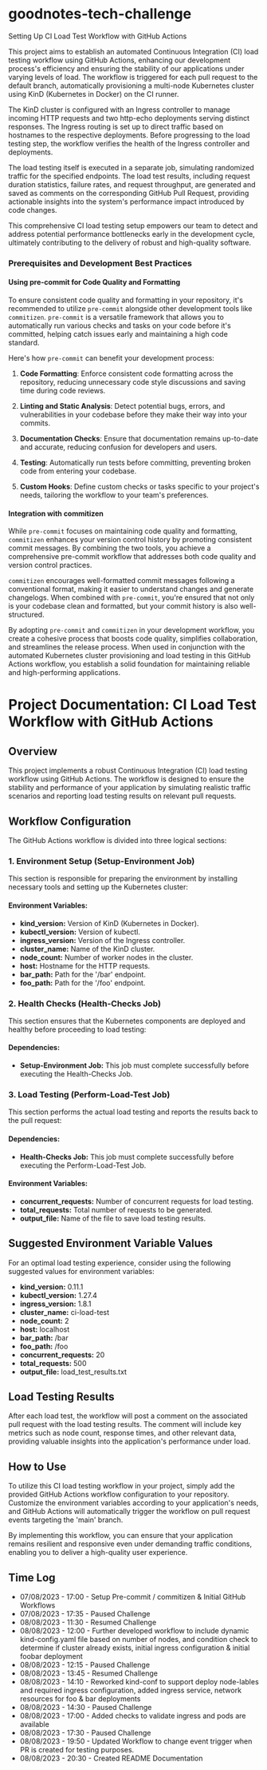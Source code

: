 # goodnotes-tech-challenge

Setting Up CI Load Test Workflow with GitHub Actions

This project aims to establish an automated Continuous Integration (CI) load testing workflow using GitHub Actions, enhancing our development process's efficiency and ensuring the stability of our applications under varying levels of load. The workflow is triggered for each pull request to the default branch, automatically provisioning a multi-node Kubernetes cluster using KinD (Kubernetes in Docker) on the CI runner.

The KinD cluster is configured with an Ingress controller to manage incoming HTTP requests and two http-echo deployments serving distinct responses. The Ingress routing is set up to direct traffic based on hostnames to the respective deployments. Before progressing to the load testing step, the workflow verifies the health of the Ingress controller and deployments.

The load testing itself is executed in a separate job, simulating randomized traffic for the specified endpoints. The load test results, including request duration statistics, failure rates, and request throughput, are generated and saved as comments on the corresponding GitHub Pull Request, providing actionable insights into the system's performance impact introduced by code changes.

This comprehensive CI load testing setup empowers our team to detect and address potential performance bottlenecks early in the development cycle, ultimately contributing to the delivery of robust and high-quality software.
### Prerequisites and Development Best Practices

#### Using pre-commit for Code Quality and Formatting

To ensure consistent code quality and formatting in your repository, it's recommended to utilize `pre-commit` alongside other development tools like `commitizen`. `pre-commit` is a versatile framework that allows you to automatically run various checks and tasks on your code before it's committed, helping catch issues early and maintaining a high code standard.

Here's how `pre-commit` can benefit your development process:

1. **Code Formatting**: Enforce consistent code formatting across the repository, reducing unnecessary code style discussions and saving time during code reviews.

2. **Linting and Static Analysis**: Detect potential bugs, errors, and vulnerabilities in your codebase before they make their way into your commits.

3. **Documentation Checks**: Ensure that documentation remains up-to-date and accurate, reducing confusion for developers and users.

4. **Testing**: Automatically run tests before committing, preventing broken code from entering your codebase.

5. **Custom Hooks**: Define custom checks or tasks specific to your project's needs, tailoring the workflow to your team's preferences.

#### Integration with commitizen

While `pre-commit` focuses on maintaining code quality and formatting, `commitizen` enhances your version control history by promoting consistent commit messages. By combining the two tools, you achieve a comprehensive pre-commit workflow that addresses both code quality and version control practices.

`commitizen` encourages well-formatted commit messages following a conventional format, making it easier to understand changes and generate changelogs. When combined with `pre-commit`, you're ensured that not only is your codebase clean and formatted, but your commit history is also well-structured.

By adopting `pre-commit` and `commitizen` in your development workflow, you create a cohesive process that boosts code quality, simplifies collaboration, and streamlines the release process. When used in conjunction with the automated Kubernetes cluster provisioning and load testing in this GitHub Actions workflow, you establish a solid foundation for maintaining reliable and high-performing applications.

# Project Documentation: CI Load Test Workflow with GitHub Actions

## Overview

This project implements a robust Continuous Integration (CI) load testing workflow using GitHub Actions. The workflow is designed to ensure the stability and performance of your application by simulating realistic traffic scenarios and reporting load testing results on relevant pull requests.

## Workflow Configuration

The GitHub Actions workflow is divided into three logical sections:

### 1. Environment Setup (Setup-Environment Job)

This section is responsible for preparing the environment by installing necessary tools and setting up the Kubernetes cluster:

#### Environment Variables:

- **kind_version:** Version of KinD (Kubernetes in Docker).
- **kubectl_version:** Version of kubectl.
- **ingress_version:** Version of the Ingress controller.
- **cluster_name:** Name of the KinD cluster.
- **node_count:** Number of worker nodes in the cluster.
- **host:** Hostname for the HTTP requests.
- **bar_path:** Path for the '/bar' endpoint.
- **foo_path:** Path for the '/foo' endpoint.

### 2. Health Checks (Health-Checks Job)

This section ensures that the Kubernetes components are deployed and healthy before proceeding to load testing:

#### Dependencies:

- **Setup-Environment Job:** This job must complete successfully before executing the Health-Checks Job.

### 3. Load Testing (Perform-Load-Test Job)

This section performs the actual load testing and reports the results back to the pull request:

#### Dependencies:

- **Health-Checks Job:** This job must complete successfully before executing the Perform-Load-Test Job.

#### Environment Variables:

- **concurrent_requests:** Number of concurrent requests for load testing.
- **total_requests:** Total number of requests to be generated.
- **output_file:** Name of the file to save load testing results.

## Suggested Environment Variable Values

For an optimal load testing experience, consider using the following suggested values for environment variables:

- **kind_version:** 0.11.1
- **kubectl_version:** 1.27.4
- **ingress_version:** 1.8.1
- **cluster_name:** ci-load-test
- **node_count:** 2
- **host:** localhost
- **bar_path:** /bar
- **foo_path:** /foo
- **concurrent_requests:** 20
- **total_requests:** 500
- **output_file:** load_test_results.txt

## Load Testing Results

After each load test, the workflow will post a comment on the associated pull request with the load testing results. The comment will include key metrics such as node count, response times, and other relevant data, providing valuable insights into the application's performance under load.

## How to Use

To utilize this CI load testing workflow in your project, simply add the provided GitHub Actions workflow configuration to your repository. Customize the environment variables according to your application's needs, and GitHub Actions will automatically trigger the workflow on pull request events targeting the 'main' branch.

By implementing this workflow, you can ensure that your application remains resilient and responsive even under demanding traffic conditions, enabling you to deliver a high-quality user experience.

## Time Log
- 07/08/2023 - 17:00 - Setup Pre-commit / commitizen & Initial GitHub Workflows
- 07/08/2023 - 17:35 - Paused Challenge
- 08/08/2023 - 11:30 - Resumed Challenge
- 08/08/2023 - 12:00 - Further developed workflow to include dynamic kind-config.yaml file based on number of nodes, and condition check to determine if cluster already exists, initial ingress configuration & initial foobar deployment
- 08/08/2023 - 12:15 - Paused Challenge
- 08/08/2023 - 13:45 - Resumed Challenge
- 08/08/2023 - 14:10 - Reworked kind-conf to support deploy node-lables and required ingress configuration, added ingress service, network resources for foo & bar deployments
- 08/08/2023 - 14:30 - Paused Challenge
- 08/08/2023 - 17:00 - Added checks to validate ingress and pods are available
- 08/08/2023 - 17:30 - Paused Challenge
- 08/08/2023 - 19:50 - Updated Workflow to change event trigger when PR is created for testing purposes.
- 08/08/2023 - 20:30 - Created README Documentation
